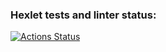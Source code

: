 ### Hexlet tests and linter status:
[![Actions Status](https://github.com/ACupOfWhiskey/python-project-50/workflows/hexlet-check/badge.svg)](https://github.com/ACupOfWhiskey/python-project-50/actions)